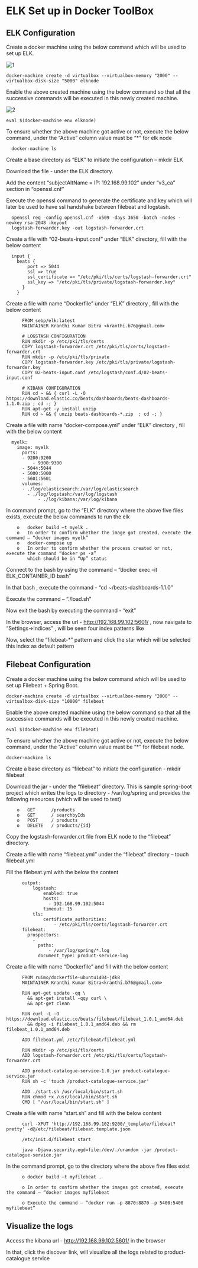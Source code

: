 # ELK Set up in Docker ToolBox

## ELK Configuration
  Create a docker machine using the below command which will be used to set up ELK.

![1](https://cloud.githubusercontent.com/assets/20100300/18266268/899b03b0-73df-11e6-9954-5c9555cb8b9a.JPG)

	docker-machine create -d virtualbox --virtualbox-memory "2000" --virtualbox-disk-size "5000" elknode
  
  Enable the above created machine using the below command so that all the successive commands will be executed
  in this newly created machine.
  
![2](https://cloud.githubusercontent.com/assets/20100300/18266267/899a8bec-73df-11e6-904f-dcfce43c755e.JPG)

	eval $(docker-machine env elknode)
	        
  To ensure whether the above machine got active or not, execute the below command, under the “Active” column 
  value must be “*” for elk node
  
      docker-machine ls
      
  Create a base directory as “ELK” to initiate the configuration – mkdir ELK
  
  Download the file -  under the ELK directory.
  
  Add the content “subjectAltName = IP: 192.168.99.102” under  “v3_ca” section in “openssl.cnf”
  
  Execute the openssl command to generate the certificate and key which will later be used to have ssl handshake
  between filebeat and logstash.
  
      openssl req -config openssl.cnf -x509 -days 3650 -batch -nodes -newkey rsa:2048 -keyout
      logstash-forwarder.key -out logstash-forwarder.crt
          
  Create a file with “02-beats-input.conf” under “ELK” directory, fill with the below content
  
      input {
        beats {
	        port => 5044
	        ssl => true
	        ssl_certificate => "/etc/pki/tls/certs/logstash-forwarder.crt"
	        ssl_key => "/etc/pki/tls/private/logstash-forwarder.key"
	      }
	    }
  Create a file with name “Dockerfile” under “ELK” directory , fill with the below content
  
          FROM sebp/elk:latest
          MAINTAINER Kranthi Kumar Bitra <kranthi.b76@gmail.com>

          # LOGSTASH CONFIGURATION
          RUN mkdir -p /etc/pki/tls/certs
          COPY logstash-forwarder.crt /etc/pki/tls/certs/logstash-forwarder.crt
          RUN mkdir -p /etc/pki/tls/private
          COPY logstash-forwarder.key /etc/pki/tls/private/logstash-forwarder.key
          COPY 02-beats-input.conf /etc/logstash/conf.d/02-beats-input.conf

          # KIBANA CONFIGURATION
          RUN cd ~ && { curl -L -O https://download.elastic.co/beats/dashboards/beats-dashboards-1.1.0.zip ; cd -; }
          RUN apt-get -y install unzip
          RUN cd ~ && { unzip beats-dashboards-*.zip  ; cd -; } 
  
  Create a file with name “docker-compose.yml” under “ELK” directory , fill with the below content
  
      myelk:
  	    image: myelk
  		  ports:
          - 9200:9200
     		  - 9300:9300
      	  - 5044:5044
      	  - 5000:5000
      	  - 5601:5601
   		  volumes:  
      	  - ./log/elasticsearch:/var/log/elasticsearch
      		- ./log/logstash:/var/log/logstash
     			- ./log/kibana:/var/log/kibana
     			
  In command prompt, go to the “ELK” directory where the above five files exists, execute the below commands
  to run the elk
  
        o	docker build –t myelk . 
        o	In order to confirm whether the image got created, execute the command – “docker images myelk”
        o	docker-compose up
        o	In order to confirm whether the process created or not, execute the command “docker ps -a”
            which should be in “Up” status
          
  Connect to the bash by using the command – “docker exec –it ELK_CONTAINER_ID bash”
  
  In that bash , execute the command - “cd ~/beats-dashboards-1.1.0”
  
  Execute the command – “./load.sh”
  
  Now exit the bash by executing the command -  “exit”
  
  In the browser, access the url - http://192.168.99.102:5601/ , now navigate to “Settings->Indices” ,
  will be seen four index patterns like 
  
  Now, select the “filebeat-*” pattern and click the star which will be selected this index as default pattern

## Filebeat Configuration
  Create a docker machine using the below command which will be used to set up Filebeat + Spring Boot.
  
    docker-machine create -d virtualbox --virtualbox-memory "2000" --virtualbox-disk-size "10000" filebeat
      
  Enable the above created machine using the below command so that all the successive commands will be executed
  in this newly created machine.
      
    eval $(docker-machine env filebeat)
      
  To ensure whether the above machine got active or not, execute the below command, under the “Active” column
  value must be “*” for filebeat node.
      
    docker-machine ls
      
  Create a base directory as “filebeat” to initiate the configuration - mkdir filebeat
  
  Download the jar -  under the “filebeat” directory. This is sample spring-boot project which writes the logs 
  to directory  - /var/log/spring and provides the following resources (which will be used to test)
  
        o	GET      /products 
        o	GET      / searchbyIds
        o	POST     / products
        o	DELETE   / products/{id}
        
  Copy the logstash-forwarder.crt file from ELK node to the “filebeat” directory.
  
  Create a file with name “filebeat.yml” under the “filebeat” directory – touch filebeat.yml
  
  Fill the filebeat.yml with the below the content
  
          output:
              logstash:
                  enabled: true
                  hosts:
                    - 192.168.99.102:5044
                  timeout: 15
              tls:
                  certificate_authorities:
                      - /etc/pki/tls/certs/logstash-forwarder.crt
          filebeat:
            prospectors:
              -
                paths:
                    - /var/log/spring/*.log
                document_type: product-service-log
                
  Create a file with name “Dockerfile” and fill with the below content
  
          FROM ruimo/dockerfile-ubuntu1404-jdk8
          MAINTAINER Kranthi Kumar Bitra<kranthi.b76@gmail.com>
  
          RUN apt-get update -qq \
            && apt-get install -qqy curl \
            && apt-get clean

          RUN curl -L -O https://download.elastic.co/beats/filebeat/filebeat_1.0.1_amd64.deb 
            && dpkg -i filebeat_1.0.1_amd64.deb && rm filebeat_1.0.1_amd64.deb

          ADD filebeat.yml /etc/filebeat/filebeat.yml

          RUN mkdir -p /etc/pki/tls/certs
          ADD logstash-forwarder.crt /etc/pki/tls/certs/logstash-forwarder.crt

          ADD product-catalogue-service-1.0.jar product-catalogue-service.jar
          RUN sh -c 'touch /product-catalogue-service.jar'

          ADD ./start.sh /usr/local/bin/start.sh
          RUN chmod +x /usr/local/bin/start.sh
          CMD [ "/usr/local/bin/start.sh" ]
          
  Create a file with name “start.sh” and fill with the below content
  
          curl -XPUT 'http://192.168.99.102:9200/_template/filebeat?pretty' -d@/etc/filebeat/filebeat.template.json
          
          /etc/init.d/filebeat start
          
          java -Djava.security.egd=file:/dev/./urandom -jar /product-catalogue-service.jar
          
  In the command prompt, go to the directory where the above five files exist
  
          o	docker build –t myfilebeat .
          
          o	In order to confirm whether the images got created, execute the command – “docker images myfilebeat
          
          o	Execute the command – “docker run –p 8870:8870 –p 5400:5400 myfilebeat”
          

## Visualize the logs
  Access the kibana url - http://192.168.99.102:5601/ in the browser
  
  In that, click the discover link, will visualize all the logs related to product-catalogue service 
  
 

